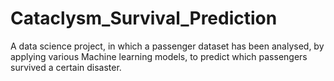 # Cataclysm_Survival_Prediction
 A data science project, in which a passenger dataset has been analysed, by applying various Machine learning models, to predict which passengers survived a certain disaster. 
